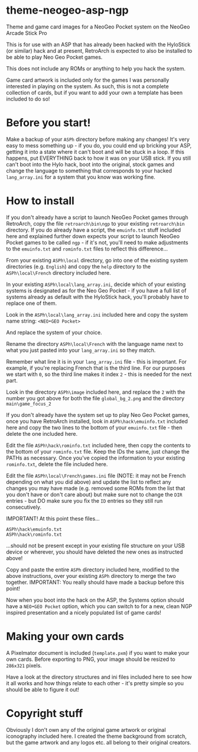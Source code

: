 # theme-neogeo-asp-ngp
Theme and game card images for a NeoGeo Pocket system on the NeoGeo Arcade Stick Pro

This is for use with an ASP that has already been hacked with the HyloStick (or similar)
hack and at present, RetroArch is expected to also be installed to be able to play
Neo Geo Pocket games.

This does not include any ROMs or anything to help you hack the system.

Game card artwork is included only for the games I was personally interested in playing
on the system. As such, this is not a complete collection of cards, but if you want to add
your own a template has been included to do so!

# Before you start!

Make a backup of your `ASPh` directory before making any changes! It's very easy to mess
something up - if you do, you could end up bricking your ASP, getting it into a state
where it can't boot and will be stuck in a loop. If this happens, put EVERYTHING back
to how it was on your USB stick. If you still can't boot into the Hylo hack, boot into
the original, stock games and change the language to something that corresponds to your
hacked `lang_array.ini` for a system that you know was working fine.

# How to install

If you don't already have a script to launch NeoGeo Pocket games through RetroArch, copy
the file `retroarch\bin\ngp` to your existing `retroarch\bin` directory. If you do already
have a script, the `emuinfo.txt` stuff included here and explained further down expects
your script to launch NeoGeo Pocket games to be called `ngp` - if it's not, you'll need
to make adjustments to the `emuinfo.txt` and `rominfo.txt` files to reflect this
difference...

From your existing `ASPh\local` directory, go into one of the existing system directories
(e.g. `English`) and copy the `help` directory to the `ASPh\local\French` directory
included here.

In your existing `ASPh\local\lang_array.ini`, decide which of your existing systems is
designated as for the Neo Geo Pocket - if you have a full list of systems already as
default with the HyloStick hack, you'll probably have to replace one of them.

Look in the `ASPh\local\lang_array.ini` included here and copy the system name string:
`<NEO•GEO Pocket>`

And replace the system of your choice.

Rename the directory `ASPh\local\French` with the language name next to what you just
pasted into your `lang_array.ini` so they match.

Remember what line it is in your `lang_array.ini` file - this is important. For example,
if you're replacing French that is the third line. For our purposes we start with `0`, so
the third line makes it index `2` - this is needed for the next part.

Look in the directory `ASPh\image` included here, and replace the `2` with the number
you got above for both the file `global_bg_2.png` and the directory `main\game_focus_2`

If you don't already have the system set up to play Neo Geo Pocket games, once you have
RetroArch installed, look in `ASPh\hack\emuinfo.txt` included here and copy the two lines
to the bottom of your `emuinfo.txt` file - then delete the one included here.

Edit the file `ASPh\hack\rominfo.txt` included here, then copy the contents to the bottom
of your `rominfo.txt` file. Keep the IDs the same, just change the PATHs as necessary.
Once you've copied the information to your existing `rominfo.txt`, delete the file
included here.

Edit the file `ASPh\local\French\games.ini` file (NOTE: it may not be French depending on
what you did above) and update the list to reflect any changes you may have made (e.g.
removed some ROMs from the list that you don't have or don't care about) but make sure
not to change the `DIR` entries - but DO make sure you fix the `ID` entries so they still
run consecutively.

IMPORTANT! At this point these files...

`ASPh\hack\emuinfo.txt`  
`ASPh\hack\rominfo.txt`

...should not be present except in your existing file structure on your USB device or
wherever, you should have deleted the new ones as instructed above!

Copy and paste the entire `ASPh` directory included here, modified to the above
instructions, over your existing `ASPh` directory to merge the two together. IMPORTANT:
You really should have made a backup before this point!

Now when you boot into the hack on the ASP, the Systems option should have a
`NEO•GEO Pocket` option, which you can switch to for a new, clean NGP inspired
presentation and a nicely populated list of game cards!

# Making your own cards

A Pixelmator document is included (`template.pxm`) if you want to make your own cards.
Before exporting to PNG, your image should be resized to `286x321` pixels.

Have a look at the directory structures and ini files included here to see how it all
works and how things relate to each other - it's pretty simple so you should be able to
figure it out!

# Copyright stuff

Obviously I don't own any of the original game artwork or original iconography included
here. I created the theme background from scratch, but the game artwork and any logos etc.
all belong to their original creators.